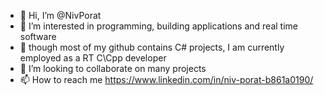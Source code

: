 - 👋 Hi, I’m @NivPorat
- 👀 I’m interested in programming, building applications and real time software
- 🌱 though most of my github contains C# projects, I am currently employed as a RT C\Cpp developer
- 💞️ I’m looking to collaborate on many projects
- 📫 How to reach me https://www.linkedin.com/in/niv-porat-b861a0190/

<!---
NivPorat/NivPorat is a ✨ special ✨ repository because its `README.md` (this file) appears on your GitHub profile.
You can click the Preview link to take a look at your changes.
--->
